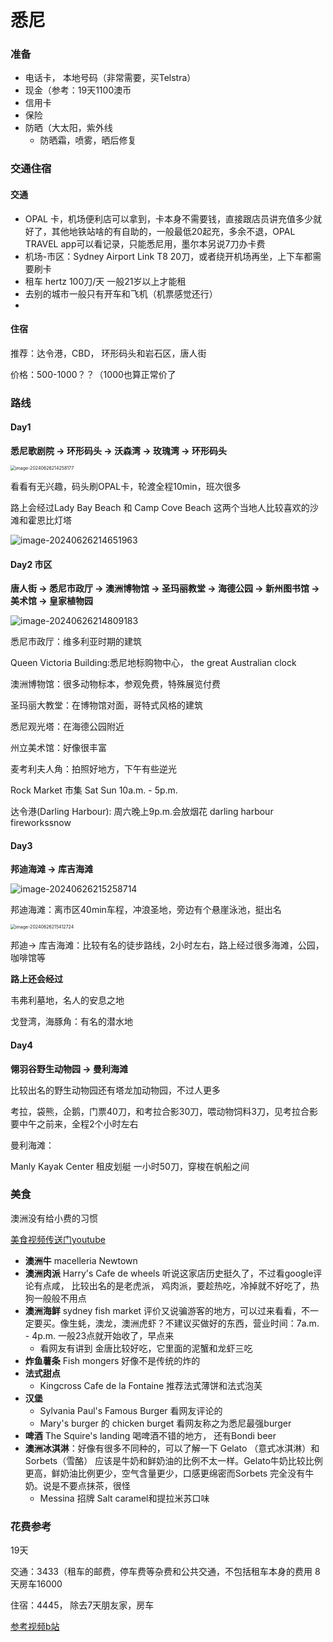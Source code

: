 # 悉尼

### 准备

* 电话卡， 本地号码（非常需要，买Telstra）
* 现金（参考：19天1100澳币
* 信用卡
* 保险
* 防晒（大太阳，紫外线
  * 防晒霜，喷雾，晒后修复



### 交通住宿

#### 交通

* OPAL 卡，机场便利店可以拿到，卡本身不需要钱，直接跟店员讲充值多少就好了，其他地铁站啥的有自助的，一般最低20起充，多余不退，OPAL TRAVEL app可以看记录，只能悉尼用，墨尔本另说7刀办卡费
* 机场-市区：Sydney Airport Link T8 20刀，或者绕开机场再坐，上下车都需要刷卡
* 租车 hertz 100刀/天 一般21岁以上才能租
* 去别的城市一般只有开车和飞机（机票感觉还行）
* 

#### 住宿

推荐：达令港，CBD， 环形码头和岩石区，唐人街

价格：500-1000？？（1000也算正常价了



### 路线

#### Day1

**悉尼歌剧院 -> 环形码头 -> 沃森湾 -> 玫瑰湾 -> 环形码头**

<img src="assets/image-20240626214258177.png" alt="image-20240626214258177" style="zoom:50%;" />

看看有无兴趣，码头刷OPAL卡，轮渡全程10min，班次很多

路上会经过Lady Bay Beach 和 Camp Cove Beach 这两个当地人比较喜欢的沙滩和霍恩比灯塔

![image-20240626214651963](assets/image-20240626214651963.png)

#### Day2 市区

**唐人街 -> 悉尼市政厅 -> 澳洲博物馆 -> 圣玛丽教堂 -> 海德公园 -> 新州图书馆 -> 美术馆 -> 皇家植物园** 

![image-20240626214809183](assets/image-20240626214809183.png)

悉尼市政厅：维多利亚时期的建筑

Queen Victoria Building:悉尼地标购物中心， the great Australian clock

澳洲博物馆：很多动物标本，参观免费，特殊展览付费

圣玛丽大教堂：在博物馆对面，哥特式风格的建筑

悉尼观光塔：在海德公园附近

州立美术馆：好像很丰富

麦考利夫人角：拍照好地方，下午有些逆光

Rock Market 市集 Sat Sun 10a.m. - 5p.m.

达令港(Darling Harbour): 周六晚上9p.m.会放烟花 darling harbour fireworkssnow

#### Day3

**邦迪海滩 -> 库吉海滩**

![image-20240626215258714](assets/image-20240626215258714.png)

邦迪海滩：离市区40min车程，冲浪圣地，旁边有个悬崖泳池，挺出名

<img src="assets/image-20240626215412724.png" alt="image-20240626215412724" style="zoom:50%;" />

邦迪-> 库吉海滩：比较有名的徒步路线，2小时左右，路上经过很多海滩，公园，咖啡馆等

**路上还会经过**

韦弗利墓地，名人的安息之地

戈登湾，海豚角：有名的潜水地

#### Day4

**翎羽谷野生动物园 -> 曼利海滩**

比较出名的野生动物园还有塔龙加动物园，不过人更多

考拉，袋熊，企鹅，门票40刀，和考拉合影30刀，喂动物饲料3刀，见考拉合影要中午之前来，全程2个小时左右

曼利海滩：

Manly Kayak Center 租皮划艇 一小时50刀，穿梭在帆船之间

### 美食

澳洲没有给小费的习惯

[美食视频传送门youtube](https://www.youtube.com/watch?v=2qsiRDR8SqY)

* **澳洲牛** macelleria Newtown 
* **澳洲肉派** Harry's Cafe de wheels 听说这家店历史挺久了，不过看google评论有点咸， 比较出名的是老虎派， 鸡肉派，要趁热吃，冷掉就不好吃了，热狗一般般不用点
* **澳洲海鲜** sydney fish market 评价又说骗游客的地方，可以过来看看，不一定要买。像生蚝，澳龙，澳洲虎虾？不建议买做好的东西，营业时间：7a.m. - 4p.m. 一般23点就开始收了，早点来
  * 看网友有讲到 金唐比较好吃，它里面的泥蟹和龙虾三吃
* **炸鱼薯条** Fish mongers 好像不是传统的炸的
* **法式甜点** 
  * Kingcross Cafe de la Fontaine 推荐法式薄饼和法式泡芙
* **汉堡** 
  * Sylvania Paul's Famous Burger 看网友评论的
  * Mary's burger 的 chicken burget 看网友称之为悉尼最强burger
* **啤酒** The Squire's landing 喝啤酒不错的地方， 还有Bondi beer 
* **澳洲冰淇淋**：好像有很多不同种的，可以了解一下 Gelato （意式冰淇淋）和 Sorbets（雪酪） 应该是牛奶和鲜奶油的比例不太一样。Gelato牛奶比较比例更高，鲜奶油比例更少，空气含量更少，口感更绵密而Sorbets 完全没有牛奶。说是不要点抹茶，很怪
  * Messina 招牌 Salt caramel和提拉米苏口味

### 花费参考

19天 

交通：3433（租车的邮费，停车费等杂费和公共交通，不包括租车本身的费用 8天房车16000

住宿：4445， 除去7天朋友家，房车

[参考视频b站](https://www.bilibili.com/video/BV1Ui421k7fK/?spm_id_from=333.337.search-card.all.click&vd_source=4ae85c9aa63e99071b3c53715d6ff461)
